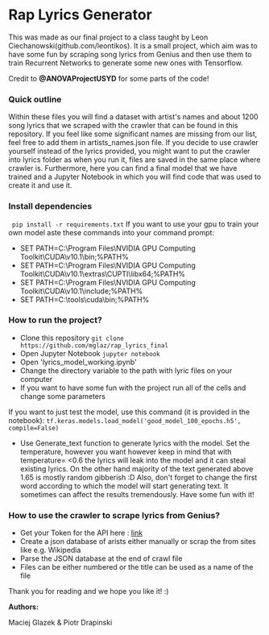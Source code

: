 # Rap Lyrics Generator 

This was made as our final project to a class taught by Leon Ciechanowski(github.com/leontikos). It is a small project, which aim was to have some fun by scraping song lyrics from Genius and then use them to train Recurrent Networks to generate some new ones with Tensorflow.

Credit to **@ANOVAProjectUSYD** for some parts of the code!
### Quick outline

Within these files you will find a dataset with artist's names and about 1200 song lyrics that we scraped with the crawler that can be found in this repository. If you feel like some significant names are missing from our list, feel free to add them in artists_names.json file.
If you decide to use crawler yourself instead of the lyrics provided, you might want to put the crawler into lyrics folder as when you run it, files are saved in the same place where crawler is. Furthermore, here you can find a final model that we have trained and a 
Jupyter Notebook in which you will find code that was used to create it and use it.

### Install dependencies

``` pip install -r requirements.txt```
If you want to use your gpu to train your own model aste these commands into your command prompt:
 - SET PATH=C:\Program Files\NVIDIA GPU Computing Toolkit\CUDA\v10.1\bin;%PATH%
 - SET PATH=C:\Program Files\NVIDIA GPU Computing Toolkit\CUDA\v10.1\extras\CUPTI\libx64;%PATH%
 - SET PATH=C:\Program Files\NVIDIA GPU Computing Toolkit\CUDA\v10.1\include;%PATH%
 - SET PATH=C:\tools\cuda\bin;%PATH%

### How to run the project?

+ Clone this repository  ```git clone https://github.com/mglaz/rap_lyrics_final```
+ Open Jupyter Notebook  ```jupyter notebook``` 
+ Open 'lyrics_model_working.ipynb' 
+ Change the directory variable to the path with lyric files on your computer
+ If you want to have some fun with the project run all of the cells and change some parameters

If you want to just test the model, use this command (it is provided in the notebook):
```tf.keras.models.load_model('good_model_100_epochs.h5', compile=False)```

+ Use Generate_text function to generate lyrics with the model. Set the temperature, however you want however keep in mind that with temperature=
<0.6 the lyrics will leak into the model and it can steal existing lyrics. On the other hand majority of the text generated above 1.65 is mostly random gibberish :D
Also, don't forget to change the first word according to which the model will start generating text. It sometimes can affect the results tremendously. Have some fun with it!

### How to use the crawler to scrape lyrics from Genius?

+ Get your Token for the API here : [link](https://docs.genius.com/)
+ Create a json database of arists either manually or scrap the from sites like e.g. Wikipedia
+ Parse the JSON database at the end of crawl file
+ Files can be either numbered or the title can be used as a name of the file

Thank you for reading and we hope you like it! :) 

**Authors:**

Maciej Glazek & Piotr Drapinski

